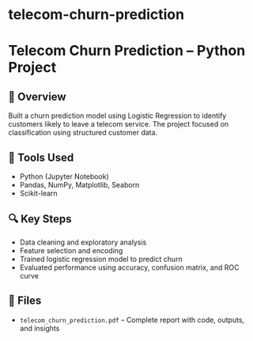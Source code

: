 # telecom-churn-prediction

# Telecom Churn Prediction – Python Project

## 📌 Overview
Built a churn prediction model using Logistic Regression to identify customers likely to leave a telecom service. The project focused on classification using structured customer data.

## 🧰 Tools Used
- Python (Jupyter Notebook)
- Pandas, NumPy, Matplotlib, Seaborn
- Scikit-learn

## 🔍 Key Steps
- Data cleaning and exploratory analysis
- Feature selection and encoding
- Trained logistic regression model to predict churn
- Evaluated performance using accuracy, confusion matrix, and ROC curve

## 📁 Files
- `telecom_churn_prediction.pdf` – Complete report with code, outputs, and insights
